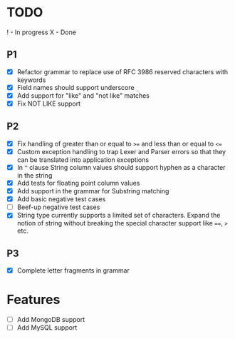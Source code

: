 # TODO

! - In progress
X - Done

## P1
- [x] Refactor grammar to replace use of RFC 3986 reserved characters with keywords
- [x] Field names should support underscore `_`
- [x] Add support for "like" and "not like" matches
- [x] Fix NOT LIKE support

## P2
- [x] Fix handling of greater than or equal to `>=` and less than or equal to `<=`
- [x] Custom exception handling to trap Lexer and Parser errors so that they can be translated into application exceptions
- [x] In `^` clause String column values should support hyphen as a character in the string
- [x] Add tests for floating point column values
- [x] Add support in the grammar for Substring matching
- [x] Add basic negative test cases
- [ ] Beef-up negative test cases
- [x] String type currently supports a limited set of characters. Expand the notion of string without breaking the special character support like `==`, `>` etc.

## P3
- [x] Complete letter fragments in grammar


# Features
- [ ] Add MongoDB support
- [ ] Add MySQL support